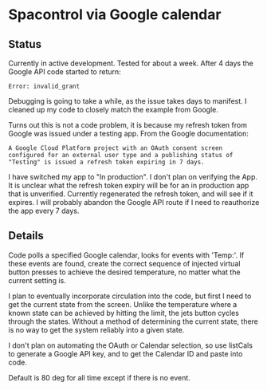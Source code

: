 # Spacontrol via Google calendar
## Status
Currently in active development.  Tested for about a week.  After 4 days the Google API code started to return:
```
Error: invalid_grant
```
Debugging is going to take a while, as the issue takes days to manifest.  I cleaned up my code to closely match the example from Google.

Turns out this is not a code problem, it is because my refresh token from Google was issued under a testing app.  From the Google documentation:
```
A Google Cloud Platform project with an OAuth consent screen configured for an external user type and a publishing status of "Testing" is issued a refresh token expiring in 7 days.
```
I have switched my app to "In production".  I don't plan on verifying the App.  It is unclear what the refresh token expiry will be for an in production app that is unverified.  Currently regenerated the refresh token, and will see if it expires.  I will probably abandon the Google API route if I need to reauthorize the app every 7 days.

## Details
Code polls a specified Google calendar, looks for events with 'Temp:'.  If these events are found, create the correct sequence of injected virtual button presses to achieve the desired temperature, no matter what the current setting is.

I plan to eventually incorporate circulation into the code, but first I need to get the current state from the screen.  Unlike the temperature where a known state can be achieved by hitting the limit, the jets button cycles through the states.  Without a method of determining the current state, there is no way to get the system reliably into a given state.

I don't plan on automating the OAuth or Calendar selection, so use listCals to generate a Google API key, and to get the Calendar ID and paste into code.

Default is 80 deg for all time except if there is no event.
